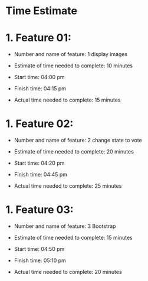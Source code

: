 # Time Estimate

# 1. Feature 01:
- Number and name of feature:  1 display images

- Estimate of time needed to complete: 10 minutes

- Start time: 04:00 pm  

- Finish time: 04:15 pm

- Actual time needed to complete: 15 minutes


# 1. Feature 02:
- Number and name of feature:  2 change state to vote

- Estimate of time needed to complete: 20 minutes

- Start time: 04:20 pm  

- Finish time: 04:45 pm

- Actual time needed to complete: 25 minutes



# 1. Feature 03:
- Number and name of feature:  3 Bootstrap

- Estimate of time needed to complete: 15 minutes

- Start time: 04:50 pm  

- Finish time: 05:10 pm

- Actual time needed to complete: 20 minutes
